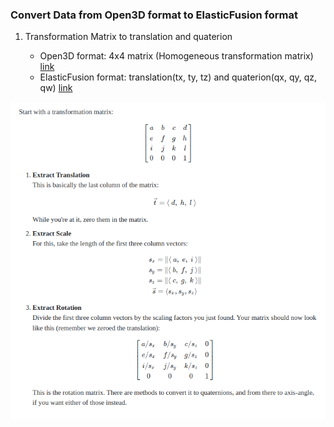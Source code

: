 ### Convert Data from Open3D format to ElasticFusion format




1. Transformation Matrix to translation and quaterion
    
      * Open3D format: 4x4 matrix (Homogeneous transformation matrix)
            [ link](/trajectory.txt)
      * ElasticFusion format: translation(tx, ty, tz) and quaterion(qx, qy, qz, qw)
            [ link](/trajectory.posegraph)

        

![transformation](assets/img/transformation.png)
